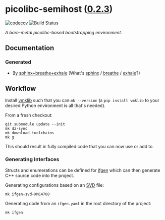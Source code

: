 <!--
    =====================================
    generator=datazen
    version=3.1.4
    hash=72805e95fb6414013ee84bd1261e0849
    =====================================
-->

# picolibc-semihost ([0.2.3](https://github.com/vkottler/picolibc-semihost/releases/tag/0.2.3))

[![codecov](https://codecov.io/gh/vkottler/picolibc-semihost/branch/master/graph/badge.svg)](https://codecov.io/gh/vkottler/picolibc-semihost)
![Build Status](https://github.com/vkottler/picolibc-semihost/actions/workflows/yambs-project.yml/badge.svg)

*A bare-metal picolibc-based bootstrapping environment.*

## Documentation

### Generated

* By [sphinx+breathe+exhale](https://vkottler.github.io/cpp/sphinx/picolibc-semihost/)
(What's [sphinx](https://www.sphinx-doc.org/en/master/) /
[breathe](https://breathe.readthedocs.io/en/latest/) /
[exhale](https://exhale.readthedocs.io/en/latest/)?)

## Workflow

Install [vmklib](https://github.com/vkottler/vmklib) such that you can
`mk --version` (a `pip install vmklib` to your desired Python environment is
all that's needed).

From a fresh checkout:

```
git submodule update --init
mk dz-sync
mk download-toolchains
mk g
```

This should result in fully compiled code that you can now use or add to.


### Generating Interfaces

Structs and enumerations can be defined for
[ifgen](https://github.com/vkottler/ifgen) which can then generate C++ source
code into the project.

Generating configurations based on an
[SVD](https://github.com/vkottler/ifgen/tree/master/ifgen/data/svd) file:

```
mk ifgen-svd-XMC4700
```

Generating code from an `ifgen.yaml` in the root directory of the project:

```
mk ifgen
```
